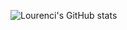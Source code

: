![Lourenci's GitHub stats](https://github-readme-stats.vercel.app/api?username=lourenci&count_private=true&show_icons=true)
